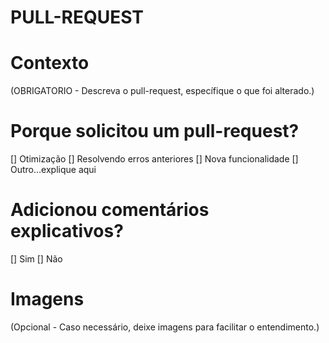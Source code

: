 # PULL-REQUEST

# Contexto

(OBRIGATORIO - Descreva o pull-request, específique o que foi alterado.)

# Porque solicitou um pull-request?

[] Otimização
[] Resolvendo erros anteriores
[] Nova funcionalidade
[] Outro…explique aqui

# Adicionou comentários explicativos?

[] Sim
[] Não

# Imagens

(Opcional - Caso necessário, deixe imagens para facilitar o entendimento.)
